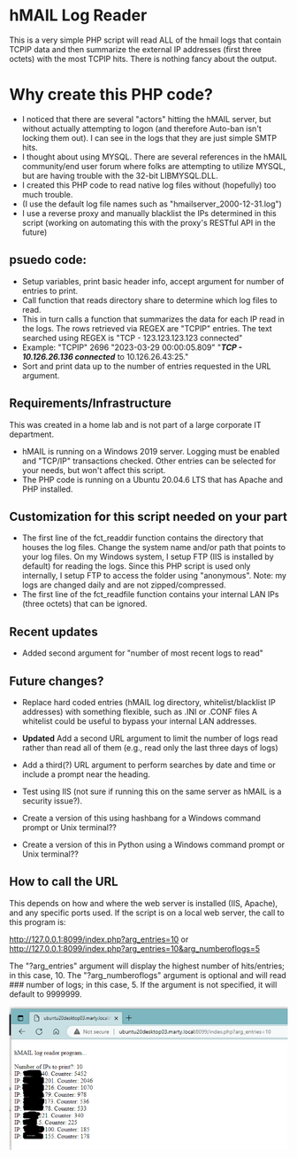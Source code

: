 # hMAIL Log Reader
This is a very simple PHP script will read ALL of the hmail logs that contain TCPIP data
and then summarize the external IP addresses (first three octets) with the most TCPIP hits.
There is nothing fancy about the output.

# Why create this PHP code?
* I noticed that there are several "actors" hitting the hMAIL server, but without actually attempting to logon (and therefore Auto-ban isn't locking them out). I can see in the logs that they are just simple SMTP hits.
* I thought about using MYSQL. There are several references in the hMAIL community/end user forum where folks are attempting to utilize MYSQL, but  are having trouble with the 32-bit LIBMYSQL.DLL.
* I created this PHP code to read native log files without (hopefully) too much trouble.
* (I use the default log file names such as "hmailserver_2000-12-31.log")
* I use a reverse proxy and manually blacklist the IPs determined in this script (working on automating this with the proxy's RESTful API in the future)

## psuedo code:
* Setup variables, print basic header info, accept argument for number of entries to print.
* Call function that reads directory share to determine which log files to read.
* This in turn calls a function that summarizes the data for each IP read in the logs.
  The rows retrieved via REGEX are "TCPIP" entries.
  The text searched using REGEX is "TCP - 123.123.123.123 connected"
* Example:  "TCPIP"	2696	"2023-03-29 00:00:05.809"	"***TCP - 10.126.26.136 connected*** to 10.126.26.43:25."
* Sort and print data up to the number of entries requested in the URL argument.

## Requirements/Infrastructure
This was created in a home lab and is not part of a large corporate IT department.
* hMAIL is running on a Windows 2019 server.
  Logging must be enabled and "TCP/IP" transactions checked. Other entries can be selected for your needs, but won't affect this script.
* The PHP code is running on a Ubuntu 20.04.6 LTS that has Apache and PHP installed.

## Customization for this script needed on your part
* The first line of the fct_readdir function contains the directory that houses the log files. Change the system name and/or path that points to your log files.
  On my Windows system, I setup FTP (IIS is installed by default) for reading the logs. Since this PHP script is used only internally, I setup FTP to access the folder using "anonymous".
  Note: my logs are changed daily and are not zipped/compressed.
* The first line of the fct_readfile function contains your internal LAN IPs (three octets) that can be ignored.

## Recent updates
* Added second argument for "number of most recent logs to read"

## Future changes?
* Replace hard coded entries (hMAIL log directory, whitelist/blacklist IP addresses) with something flexible, such as .INI or .CONF files
  A whitelist could be useful to bypass your internal LAN addresses.
* **Updated** Add a second URL argument to limit the number of logs read rather than read all of them (e.g., read only the last three days of logs)
* Add a third(?) URL argument to perform searches by date and time or include a prompt near the heading.
* Test using IIS (not sure if running this on the same server as hMAIL is a security issue?).

* Create a version of this using hashbang for a Windows command prompt or Unix terminal??
* Create a version of this in Python using a Windows command prompt or Unix terminal??

## How to call the URL
This depends on how and where the web server is installed (IIS, Apache), and any specific ports used. If the script is on a local web server, the call to this program is:

http://127.0.0.1:8099/index.php?arg_entries=10
or
http://127.0.0.1:8099/index.php?arg_entries=10&arg_numberoflogs=5

The "?arg_entries" argument will display the highest number of hits/entries; in this case, 10.
The "?arg_numberoflogs" argument is optional and will read ### number of logs; in this case, 5. If the argument is not specified, it will default to 9999999.

![screen cap of top 10 external IP addresses summarized from logs](Example1.PNG)
